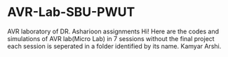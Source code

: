 # AVR-Lab-SBU-PWUT
AVR laboratory of DR. Asharioon assignments
Hi!
Here are the codes and simulations of AVR lab(Micro Lab) in 7 sessions without the final project
each session is seperated in a folder identified by its name.
Kamyar Arshi.
